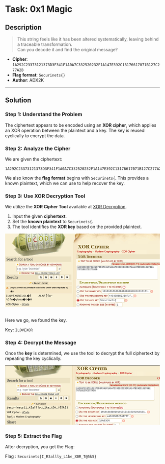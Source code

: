 # Task: 0x1 Magic

## Description
> This string feels like it has been altered systematically, leaving behind a traceable transformation.  
> Can you decode it and find the original message?

- **Cipher**: `1A292C23373121373D3F341F1A0A7C332520232F1A147E392C13176617071B127C277A2B`
- **Flag format**: `Securinets{}`
- **Author**: ADX2K

---

## Solution

### Step 1: Understand the Problem
The ciphertext appears to be encoded using an **XOR cipher**, which applies an XOR operation between the plaintext and a key. The key is reused cyclically to encrypt the data.

### Step 2: Analyze the Cipher
We are given the ciphertext:
```
1A292C23373121373D3F341F1A0A7C332520232F1A147E392C13176617071B127C277A2B
```
We also know the **flag format** begins with `Securinets{`. This provides a known plaintext, which we can use to help recover the key.

### Step 3: Use XOR Decryption Tool
We utilize the **XOR Cipher Tool** available at [XOR Decryption](https://www.dcode.fr/xor-cipher).

1. Input the given **ciphertext**.
2. Set the **known plaintext** to `Securinets{`.
3. The tool identifies the **XOR key** based on the provided plaintext.

<div align="center">
  <img src="GetKey.png" alt="Get The Key">
</div><br>

Here we go, we found the key.

Key: ``ILOVEXOR``

### Step 4: Decrypt the Message
Once the **key** is determined, we use the tool to decrypt the full ciphertext by repeating the key cyclically.
<div align="center">
  <img src="GetFlag.png" alt="Get The Flag">
</div>

### Step 5: Extract the Flag
After decryption, you get the Flag:

Flag : ``Securinets{I_R3allly_L1ke_X0R_T@5k5}``

